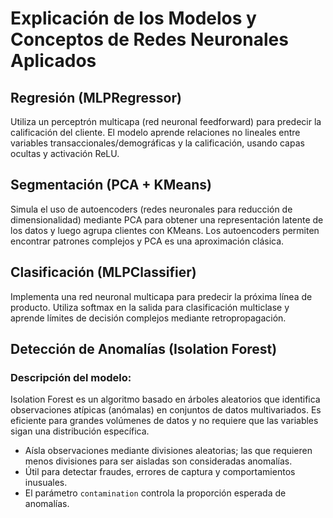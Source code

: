 # Explicación de los Modelos y Conceptos de Redes Neuronales Aplicados

## Regresión (MLPRegressor)
Utiliza un perceptrón multicapa (red neuronal feedforward) para predecir la calificación del cliente. El modelo aprende relaciones no lineales entre variables transaccionales/demográficas y la calificación, usando capas ocultas y activación ReLU.

## Segmentación (PCA + KMeans)
Simula el uso de autoencoders (redes neuronales para reducción de dimensionalidad) mediante PCA para obtener una representación latente de los datos y luego agrupa clientes con KMeans. Los autoencoders permiten encontrar patrones complejos y PCA es una aproximación clásica.

## Clasificación (MLPClassifier)
Implementa una red neuronal multicapa para predecir la próxima línea de producto. Utiliza softmax en la salida para clasificación multiclase y aprende límites de decisión complejos mediante retropropagación.

## Detección de Anomalías (Isolation Forest)
     
### Descripción del modelo:
Isolation Forest es un algoritmo basado en árboles aleatorios que identifica observaciones atípicas (anómalas) en conjuntos de datos multivariados. Es eficiente para grandes volúmenes de datos y no requiere que las variables sigan una distribución específica.
- Aísla observaciones mediante divisiones aleatorias; las que requieren menos divisiones para ser aisladas son consideradas anomalías.
- Útil para detectar fraudes, errores de captura y comportamientos inusuales.
- El parámetro `contamination` controla la proporción esperada de anomalías.
